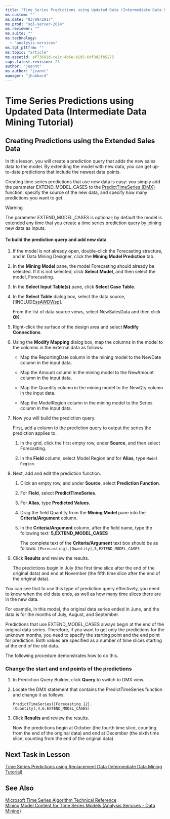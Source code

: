 ```yaml
---
title: "Time Series Predictions using Updated Data (Intermediate Data Mining Tutorial) | Microsoft Docs"
ms.custom: ""
ms.date: "03/09/2017"
ms.prod: "sql-server-2014"
ms.reviewer: ""
ms.suite: ""
ms.technology: 
  - "analysis-services"
ms.tgt_pltfrm: ""
ms.topic: "article"
ms.assetid: af73681d-ce1c-4b6e-b195-6df3d2fb5275
caps.latest.revision: 23
author: "jeannt"
ms.author: "jeannt"
manager: "jhubbard"
---
```

# Time Series Predictions using Updated Data (Intermediate Data Mining Tutorial)
    
## Creating Predictions using the Extended Sales Data  
 In this lesson, you will create a prediction query that adds the new sales data to the model. By extending the model with new data, you can get up-to-date predictions that include the newest data points.  
  
 Creating time series predictions that use new data is easy: you simply add the parameter EXTEND_MODEL_CASES to the [PredictTimeSeries &#40;DMX&#41;](../Topic/PredictTimeSeries%20\(DMX\).md) function, specify the source of the new data, and specify how many predictions you want to get.  
  
> [!WARNING]  
>  The parameter EXTEND_MODEL_CASES is optional; by default the model is extended any time that you create a time series prediction query by joining new data as inputs.  
  
#### To build the prediction query and add new data  
  
1.  If the model is not already open, double-click the Forecasting structure, and in Data Mining Designer, click the **Mining Model Prediction** tab.  
  
2.  In the **Mining Model** pane, the model Forecasting should already be selected. If it is not selected, click **Select Model**, and then select the model, Forecasting.  
  
3.  In the **Select Input Table(s)** pane, click **Select Case Table**.  
  
4.  In the **Select Table** dialog box, select the data source, [!INCLUDE[ssAWDWsp](../../includes/ssawdwsp-md.md)].  
  
     From the list of data source views, select NewSalesData and then click **OK**.  
  
5.  Right-click the surface of the design area and select **Modify Connections**.  
  
6.  Using the **Modify Mapping** dialog box, map the columns in the model to the columns in the external data as follows:  
  
    -   Map the ReportingDate column in the mining model to the NewDate column in the input data.  
  
    -   Map the Amount column in the mining model to the NewAmount column in the input data.  
  
    -   Map the Quantity column in the mining model to the NewQty column in the input data.  
  
    -   Map the ModelRegion column in the mining model to the Series column in the input data.  
  
7.  Now you will build the prediction query.  
  
     First, add a column to the prediction query to output the series the prediction applies to.  
  
    1.  In the grid, click the first empty row, under **Source**, and then select Forecasting.  
  
    2.  In the **Field** column, select Model Region and for **Alias**, type `Model Region`.  
  
8.  Next, add and edit the prediction function.  
  
    1.  Click an empty row, and under **Source**, select **Prediction Function**.  
  
    2.  For **Field**, select **PredictTimeSeries**.  
  
    3.  For **Alias**, type **Predicted Values**.  
  
    4.  Drag the field Quantity from the **Mining Model** pane into the **Criteria/Argument** column.  
  
    5.  In the **Criteria/Argument** column, after the field name, type the following text:  **5,EXTEND_MODEL_CASES**  
  
         The complete text of the **Criteria/Argument** text box should be as follows: `[Forecasting].[Quantity],5,EXTEND_MODEL_CASES`  
  
9. Click **Results** and review the results.  
  
     The predictions begin in July (the first time slice after the end of the original data) and end at November (the fifth time slice after the end of the original data).  
  
 You can see that to use this type of prediction query effectively, you need to know when the old data ends, as well as how many time slices there are in the new data.  
  
 For example, in this model, the original data series ended in June, and the data is for the months of July, August, and September.  
  
 Predictions that use EXTEND_MODEL_CASES always begin at the end of the original data series. Therefore, if you want to get only the predictions for the unknown months, you need to specify the starting point and the end point for prediction. Both values are specified as a number of time slices starting at the end of the old data.  
  
 The following procedure demonstrates how to do this.  
  
### Change the start and end points of the predictions  
  
1.  In Prediction Query Builder, click **Query** to switch to DMX view.  
  
2.  Locate the DMX statement that contains the PredictTimeSeries function and change it as follows:  
  
     `PredictTimeSeries([Forecasting 12].[Quantity],4,6,EXTEND_MODEL_CASES)`  
  
3.  Click **Results** and review the results.  
  
     Now the predictions begin at October (the fourth time slice, counting from the end of the original data) and end at December (the sixth time slice, counting from the end of the original data).  
  
## Next Task in Lesson  
 [Time Series Predictions using Replacement Data &#40;Intermediate Data Mining Tutorial&#41;](../../2014/tutorials/time-series-predictions-replacement-data-intermediate-data-mining.md)  
  
## See Also  
 [Microsoft Time Series Algorithm Technical Reference](../../2014/analysis-services/microsoft-time-series-algorithm-technical-reference.md)   
 [Mining Model Content for Time Series Models &#40;Analysis Services - Data Mining&#41;](../../2014/analysis-services/mining-model-content-for-time-series-models-analysis-services-data-mining.md)  
  
  